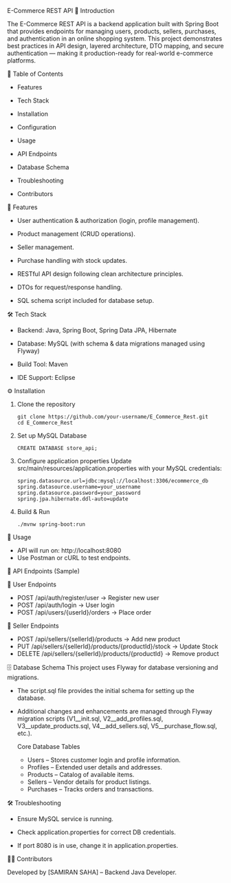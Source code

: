 E-Commerce REST API
📌 Introduction

The E-Commerce REST API is a backend application built with Spring Boot that provides endpoints for managing users, products, sellers, purchases, and authentication in an online shopping system. This project demonstrates best practices in API design, layered architecture, DTO mapping, and secure authentication — making it production-ready for real-world e-commerce platforms.

📑 Table of Contents

- Features

- Tech Stack

- Installation

- Configuration

- Usage

- API Endpoints

- Database Schema

- Troubleshooting

- Contributors

🚀 Features

- User authentication & authorization (login, profile management).

- Product management (CRUD operations).

- Seller management.

- Purchase handling with stock updates.

- RESTful API design following clean architecture principles.

- DTOs for request/response handling.

- SQL schema script included for database setup.

🛠 Tech Stack

- Backend: Java, Spring Boot, Spring Data JPA, Hibernate

- Database: MySQL (with schema & data migrations managed using Flyway)

- Build Tool: Maven

- IDE Support: Eclipse

⚙️ Installation

  1. Clone the repository
     ```
     git clone https://github.com/your-username/E_Commerce_Rest.git
     cd E_Commerce_Rest
     ```
 
  2. Set up MySQL Database
     
     ```
     CREATE DATABASE store_api;
     ```

  3. Configure application properties
     Update src/main/resources/application.properties with your MySQL credentials:
     ```
     spring.datasource.url=jdbc:mysql://localhost:3306/ecommerce_db
     spring.datasource.username=your_username
     spring.datasource.password=your_password
     spring.jpa.hibernate.ddl-auto=update
     ```
  4. Build & Run
     ```
     ./mvnw spring-boot:run
     ```
📖 Usage
- API will run on: http://localhost:8080
- Use Postman or cURL to test endpoints.

🔗 API Endpoints (Sample)

👤 User Endpoints
- POST /api/auth/register/user → Register new user
- POST /api/auth/login → User login
- POST /api/users/{userId}/orders → Place order

🛒 Seller Endpoints
- POST /api/sellers/{sellerId}/products → Add new product
- PUT /api/sellers/{sellerId}/products/{productId}/stock → Update Stock 
- DELETE /api/sellers/{sellerId}/products/{productId} → Remove product

🗄 Database Schema
  This project uses Flyway for database versioning and migrations.
- The script.sql file provides the initial schema for setting up the database.
- Additional changes and enhancements are managed through Flyway migration scripts (V1__init.sql, V2__add_profiles.sql, V3__update_products.sql, V4__add_sellers.sql, V5__purchase_flow.sql, etc.).
  
  Core Database Tables
  - Users – Stores customer login and profile information.
  - Profiles – Extended user details and addresses.
  - Products – Catalog of available items.
  - Sellers – Vendor details for product listings.
  - Purchases – Tracks orders and transactions.

🛠 Troubleshooting

- Ensure MySQL service is running.

- Check application.properties for correct DB credentials.

- If port 8080 is in use, change it in application.properties.

👨‍💻 Contributors

Developed by [SAMIRAN SAHA] – Backend Java Developer.
  



